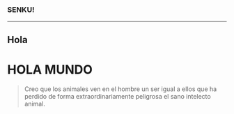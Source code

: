 ### SENKU!
---
Hola
---
HOLA MUNDO
==============
> Creo que los animales ven en el hombre un ser igual a ellos que ha perdido de forma extraordinariamente peligrosa el sano intelecto animal.
